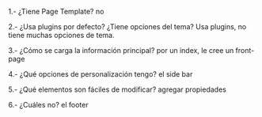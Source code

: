 1.- ¿Tiene Page Template?
no

2.- ¿Usa plugins por defecto? ¿Tiene opciones del tema?
Usa plugins, no tiene muchas opciones de tema. 

3.- ¿Cómo se carga la información principal?
por un index, le cree un front-page

4.- ¿Qué opciones de personalización tengo?
el side bar

5.- ¿Qué elementos son fáciles de modificar?
agregar propiedades

6.- ¿Cuáles no?
el footer